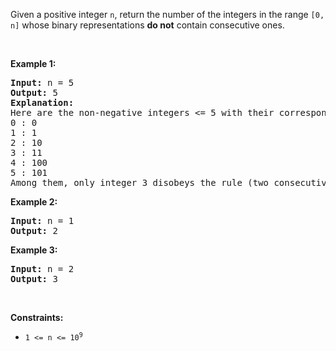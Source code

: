 Given a positive integer `` n ``, return the number of the integers in the range `` [0, n] `` whose binary representations __do not__ contain consecutive ones.

&nbsp;

__Example 1:__

<pre>
<strong>Input:</strong> n = 5
<strong>Output:</strong> 5
<strong>Explanation:</strong>
Here are the non-negative integers &lt;= 5 with their corresponding binary representations:
0 : 0
1 : 1
2 : 10
3 : 11
4 : 100
5 : 101
Among them, only integer 3 disobeys the rule (two consecutive ones) and the other 5 satisfy the rule. 
</pre>

__Example 2:__

<pre>
<strong>Input:</strong> n = 1
<strong>Output:</strong> 2
</pre>

__Example 3:__

<pre>
<strong>Input:</strong> n = 2
<strong>Output:</strong> 3
</pre>

&nbsp;

__Constraints:__

*   <code>1 &lt;= n &lt;= 10<sup>9</sup></code>